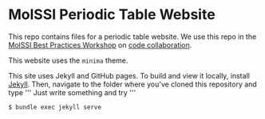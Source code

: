 # MolSSI Periodic Table Website

This repo contains files for a periodic table website. We use this repo in the [MolSSI Best Practices Workshop](https://education.molssi.org/python-package-best-practices/) on [code collaboration](https://education.molssi.org/python-package-best-practices/07-collaboration/index.html).

This website uses the `minima` theme.

This site uses Jekyll and GitHub pages. To build and view it locally, install [Jekyll](https://jekyllrb.com/). Then, navigate to the folder where you've cloned this repository and type
'''
Just write something and try
'''

```
$ bundle exec jekyll serve
```
